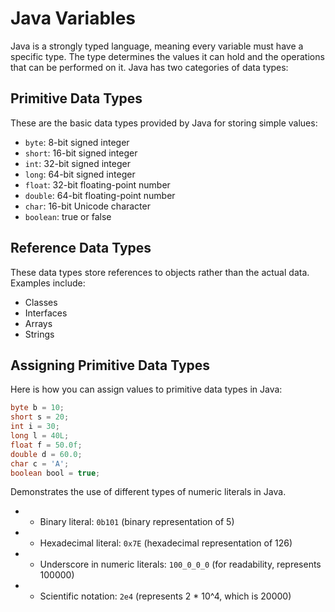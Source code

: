 # Java Variables

Java is a strongly typed language, meaning every variable must have a specific type. The type determines the values it can hold and the operations that can be performed on it. Java has two categories of data types:

## Primitive Data Types
These are the basic data types provided by Java for storing simple values:

- `byte`: 8-bit signed integer
- `short`: 16-bit signed integer
- `int`: 32-bit signed integer
- `long`: 64-bit signed integer
- `float`: 32-bit floating-point number
- `double`: 64-bit floating-point number
- `char`: 16-bit Unicode character
- `boolean`: true or false

## Reference Data Types
These data types store references to objects rather than the actual data. Examples include:

- Classes
- Interfaces
- Arrays
- Strings

## Assigning Primitive Data Types

Here is how you can assign values to primitive data types in Java:

```java
byte b = 10;
short s = 20;
int i = 30;
long l = 40L;
float f = 50.0f;
double d = 60.0;
char c = 'A';
boolean bool = true;
```


Demonstrates the use of different types of numeric literals in Java.

* - Binary literal: `0b101` (binary representation of 5)
* - Hexadecimal literal: `0x7E` (hexadecimal representation of 126)
* - Underscore in numeric literals: `100_0_0_0` (for readability, represents 100000)
* - Scientific notation: `2e4` (represents 2 * 10^4, which is 20000)

